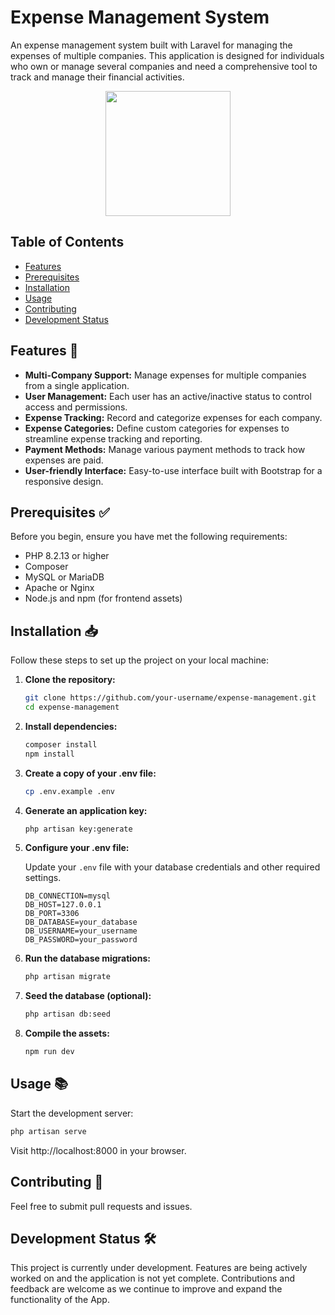 # Expense Management System

An expense management system built with Laravel for managing the expenses of multiple companies. This application is designed for individuals who own or manage several companies and need a comprehensive tool to track and manage their financial activities.
<p align="center">
<img src="https://cdn.jsdelivr.net/gh/devicons/devicon@latest/icons/laravel/laravel-original-wordmark.svg" width="200" height="200"/>
</p>

## Table of Contents

- [Features](#features-)
- [Prerequisites](#prerequisites)
- [Installation](#installation)
- [Usage](#usage)
- [Contributing](#contributing)
- [Development Status](#development-status)

## Features 🚀

- **Multi-Company Support:** Manage expenses for multiple companies from a single application.
- **User Management:** Each user has an active/inactive status to control access and permissions.
- **Expense Tracking:** Record and categorize expenses for each company.
- **Expense Categories:** Define custom categories for expenses to streamline expense tracking and reporting.
- **Payment Methods:** Manage various payment methods to track how expenses are paid.
- **User-friendly Interface:** Easy-to-use interface built with Bootstrap for a responsive design.


## Prerequisites ✅

Before you begin, ensure you have met the following requirements:

- PHP 8.2.13 or higher
- Composer
- MySQL or MariaDB
- Apache or Nginx
- Node.js and npm (for frontend assets)

## Installation 📥

Follow these steps to set up the project on your local machine:

1. **Clone the repository:**

    ```bash
    git clone https://github.com/your-username/expense-management.git
    cd expense-management
    ```

2. **Install dependencies:**

    ```bash
    composer install
    npm install
    ```

3. **Create a copy of your .env file:**

    ```bash
    cp .env.example .env
    ```

4. **Generate an application key:**

    ```bash
    php artisan key:generate
    ```

5. **Configure your .env file:**

    Update your `.env` file with your database credentials and other required settings.

    ```plaintext
    DB_CONNECTION=mysql
    DB_HOST=127.0.0.1
    DB_PORT=3306
    DB_DATABASE=your_database
    DB_USERNAME=your_username
    DB_PASSWORD=your_password
    ```

6. **Run the database migrations:**

    ```bash
    php artisan migrate
    ```

7. **Seed the database (optional):**

    ```bash
    php artisan db:seed
    ```

8. **Compile the assets:**

    ```bash
    npm run dev
    ```

## Usage 📚

Start the development server:

```bash
php artisan serve
```
Visit http://localhost:8000 in your browser.

## Contributing   🤝 

Feel free to submit pull requests and issues.
## Development Status 🛠️

This project is currently under development. Features are being actively worked on and the application is not yet complete. Contributions and feedback are welcome as we continue to improve and expand the functionality of the App.
